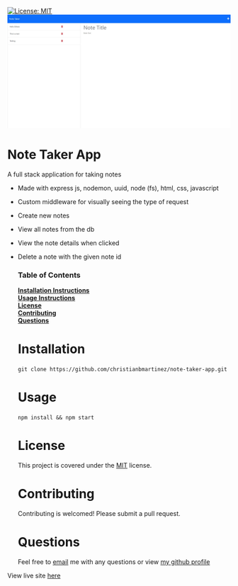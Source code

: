 [![License: MIT](https://img.shields.io/badge/License-MIT-blue.svg)](https://opensource.org/licenses/MIT)
![alt text](https://github.com/christianbmartinez/note-taker-app/blob/main/public/assets/img/notetakerapp.jpg)

# Note Taker App

A full stack application for taking notes

- Made with express js, nodemon, uuid, node (fs), html, css, javascript
- Custom middleware for visually seeing the type of request
- Create new notes
- View all notes from the db
- View the note details when clicked
- Delete a note with the given note id

  ### Table of Contents

  **[Installation Instructions](#installation)**<br>
  **[Usage Instructions](#usage)**<br>
  **[License](#license)**<br>
  **[Contributing](#contributing)**<br>
  **[Questions](#questions)**<br>

  # Installation

  `git clone https://github.com/christianbmartinez/note-taker-app.git`

  # Usage

  `npm install && npm start`

  # License

  This project is covered under the [MIT](https://opensource.org/licenses/MIT) license.

  # Contributing

  Contributing is welcomed! Please submit a pull request.

  # Questions

  Feel free to [email](mailto:hello@christianbmartinez.com?subject=[GitHub]%20Note%20Taker) me with any questions or view [my github profile](https://github.com/christianbmartinez)

View live site [here](www.sitewillcomesoon.com)
